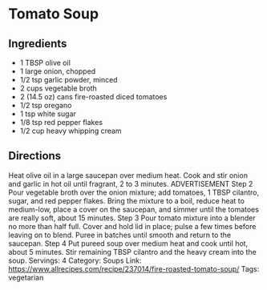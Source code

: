 # Tomato Soup
## Ingredients
- 1 TBSP olive oil
- 1 large onion, chopped
- 1/2 tsp garlic powder, minced
- 2 cups vegetable broth
- 2 (14.5 oz) cans fire-roasted diced tomatoes
- 1/2 tsp oregano
- 1 tsp white sugar
- 1/8 tsp red pepper flakes
- 1/2 cup heavy whipping cream
## Directions
Heat olive oil in a large saucepan over medium heat. Cook and stir onion and garlic in hot oil until fragrant, 2 to 3 minutes.
ADVERTISEMENT
Step 2
Pour vegetable broth over the onion mixture; add tomatoes, 1 TBSP cilantro, sugar, and red pepper flakes. Bring the mixture to a boil, reduce heat to medium-low, place a cover on the saucepan, and simmer until the tomatoes are really soft, about 15 minutes.
Step 3
Pour tomato mixture into a blender no more than half full. Cover and hold lid in place; pulse a few times before leaving on to blend. Puree in batches until smooth and return to the saucepan.
Step 4
Put pureed soup over medium heat and cook until hot, about 5 minutes. Stir remaining TBSP cilantro and the heavy cream into the soup.
Servings: 4
Category: Soups
Link: https://www.allrecipes.com/recipe/237014/fire-roasted-tomato-soup/
Tags: vegetarian
